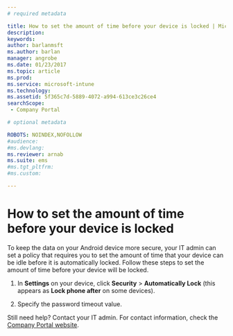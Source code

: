 ```yaml
---
# required metadata

title: How to set the amount of time before your device is locked | Microsoft Docs
description:
keywords:
author: barlanmsftms.author: barlan
manager: angrobe
ms.date: 01/23/2017
ms.topic: article
ms.prod:
ms.service: microsoft-intune
ms.technology:
ms.assetid: 5f365c7d-5889-4072-a994-613ce3c26ce4searchScope: - Company Portal

# optional metadata

ROBOTS: NOINDEX,NOFOLLOW
#audience:
#ms.devlang:
ms.reviewer: arnab
ms.suite: ems
#ms.tgt_pltfrm:
#ms.custom:

---
```



# How to set the amount of time before your device is locked

To keep the data on your Android device more secure, your IT admin can set a policy that requires you to set the amount of time that your device can be idle before it is automatically locked. Follow these steps to set the amount of time before your device will be locked.

1.  In **Settings** on your device, click **Security** &gt; **Automatically Lock** (this appears as **Lock phone after** on some devices).

2.  Specify the password timeout value.

Still need help? Contact your IT admin. For contact information, check the [Company Portal website](http://portal.manage.microsoft.com).

